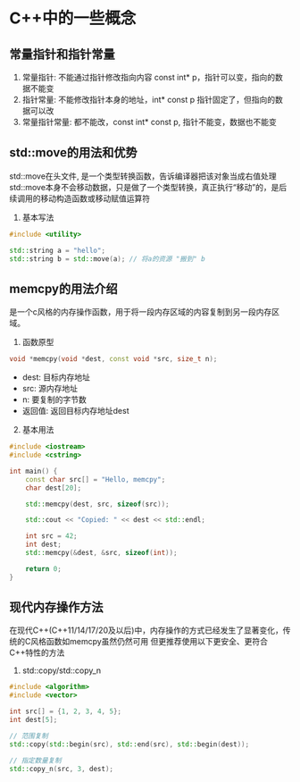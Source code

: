 # C++中的一些概念
## 常量指针和指针常量
1. 常量指针: 不能通过指针修改指向内容 const int* p，指针可以变，指向的数据不能变
2. 指针常量: 不能修改指针本身的地址，int* const p 指针固定了，但指向的数据可以改
3. 常量指针常量: 都不能改，const int* const p, 指针不能变，数据也不能变

## std::move的用法和优势
std::move在头文件<utility>, 是一个类型转换函数，告诉编译器把该对象当成右值处理
std::move本身不会移动数据，只是做了一个类型转换，真正执行“移动”的，是后续调用的移动构造函数或移动赋值运算符
1. 基本写法
```c++
#include <utility>

std::string a = "hello";
std::string b = std::move(a); // 将a的资源 "搬到" b
```

## memcpy的用法介绍
是一个c风格的内存操作函数，用于将一段内存区域的内容复制到另一段内存区域。
1. 函数原型
```c++
void *memcpy(void *dest, const void *src, size_t n);
```
* dest: 目标内存地址
* src: 源内存地址
* n: 要复制的字节数
* 返回值: 返回目标内存地址dest

2. 基本用法
```c++
#include <iostream>
#include <cstring>

int main() {
    const char src[] = "Hello, memcpy";
    char dest[20];

    std::memcpy(dest, src, sizeof(src));

    std::cout << "Copied: " << dest << std::endl;

    int src = 42;
    int dest;
    std::memcpy(&dest, &src, sizeof(int));

    return 0;
}
```

## 现代内存操作方法
在现代C++(C++11/14/17/20及以后)中，内存操作的方式已经发生了显著变化，传统的C风格函数如memcpy虽然仍然可用
但更推荐使用以下更安全、更符合C++特性的方法
1. std::copy/std::copy_n
```c++
#include <algorithm>
#include <vector>

int src[] = {1, 2, 3, 4, 5};
int dest[5];

// 范围复制
std::copy(std::begin(src), std::end(src), std::begin(dest));

// 指定数量复制
std::copy_n(src, 3, dest);
```